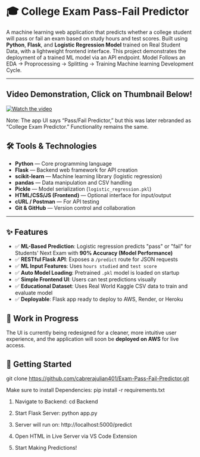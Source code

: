 # 🎓 College Exam Pass-Fail Predictor

A machine learning web application that predicts whether a college student will pass or fail an exam based on study hours and test scores. Built using **Python**, **Flask**, and **Logistic Regression Model** trained on Real Student Data, with a lightweight frontend interface. This project demonstrates the deployment of a trained ML model via an API endpoint. Model Follows an EDA -> Proprocessing -> Splitting -> Training Machine learning Development Cycle.

---

## Video Demonstration, Click on Thumbnail Below!
[![Watch the video](https://img.youtube.com/vi/FLkFcHs1KbQ/hqdefault.jpg)](https://www.youtube.com/watch?v=FLkFcHs1KbQ)




Note: The app UI says “Pass/Fail Predictor,” but this was later rebranded as “College Exam Predictor.” Functionality remains the same.

## 🛠️ Tools & Technologies

- **Python** — Core programming language  
- **Flask** — Backend web framework for API creation  
- **scikit-learn** — Machine learning library (logistic regression)  
- **pandas** — Data manipulation and CSV handling   
- **Pickle** — Model serialization (`logistic_regression.pkl`)  
- **HTML/CSS/JS (Frontend)** — Optional interface for input/output  
- **cURL / Postman** — For API testing  
- **Git & GitHub** — Version control and collaboration  

---

## ✨ Features

- ✅ **ML-Based Prediction**: Logistic regression predicts "pass" or "fail" for Students' Next Exam with **90% Accuracy (Model Performance)**
- ✅ **RESTful Flask API**: Exposes a `/predict` route for JSON requests
- ✅ **ML Input Features**: Uses `hours studied` and `test score`
- ✅ **Auto Model Loading**: Pretrained `.pkl` model is loaded on startup
- ✅ **Simple Frontend UI**: Users can test predictions visually
- ✅ **Educational Dataset**: Uses Real World Kaggle CSV data to train and evaluate model
- ✅ **Deployable**: Flask app ready to deploy to AWS, Render, or Heroku


## 🚧 Work in Progress 

The UI is currently being redesigned for a cleaner, more intuitive user experience, and the application will soon be **deployed on AWS** for live access.

## 🚀 Getting Started

git clone https://github.com/cabrerajulian401/Exam-Pass-Fail-Predictor.git

Make sure to install Dependencies: pip install -r requirements.txt


1. Navigate to Backend: cd Backend

2. Start Flask Server: python app.py

3. Server will run on: http://localhost:5000/predict

4. Open HTML in Live Server via VS Code Extension

5. Start Making Predictions! 
